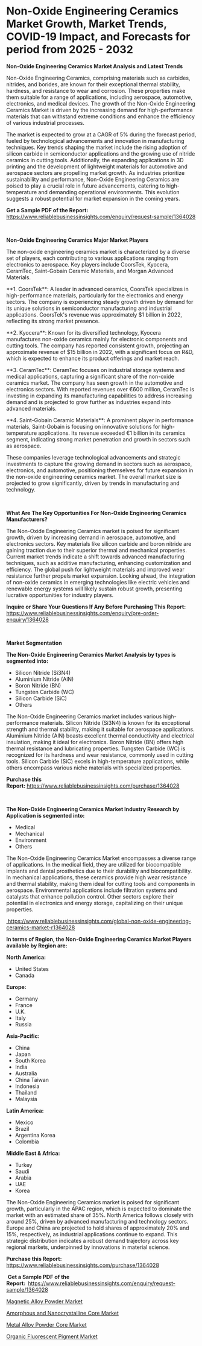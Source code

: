 <p><h1>Non-Oxide Engineering Ceramics Market Growth, Market Trends, COVID-19 Impact, and Forecasts for period from 2025 - 2032</h1></p><p><strong>Non-Oxide Engineering Ceramics Market Analysis and Latest Trends</strong></p>
<p><p>Non-Oxide Engineering Ceramics, comprising materials such as carbides, nitrides, and borides, are known for their exceptional thermal stability, hardness, and resistance to wear and corrosion. These properties make them suitable for a range of applications, including aerospace, automotive, electronics, and medical devices. The growth of the Non-Oxide Engineering Ceramics Market is driven by the increasing demand for high-performance materials that can withstand extreme conditions and enhance the efficiency of various industrial processes.</p><p>The market is expected to grow at a CAGR of 5% during the forecast period, fueled by technological advancements and innovation in manufacturing techniques. Key trends shaping the market include the rising adoption of silicon carbide in semiconductor applications and the growing use of nitride ceramics in cutting tools. Additionally, the expanding applications in 3D printing and the development of lightweight materials for automotive and aerospace sectors are propelling market growth. As industries prioritize sustainability and performance, Non-Oxide Engineering Ceramics are poised to play a crucial role in future advancements, catering to high-temperature and demanding operational environments. This evolution suggests a robust potential for market expansion in the coming years.</p></p>
<p><strong>Get a Sample PDF of the Report:&nbsp;</strong> <a href="https://www.reliablebusinessinsights.com/enquiry/request-sample/1364028?utm_campaign=84&utm_medium=2&utm_source=Github&utm_content=ia&utm_term=03022025&utm_id=non-oxide-engineering-ceramics">https://www.reliablebusinessinsights.com/enquiry/request-sample/1364028</a></p>
<p>&nbsp;</p>
<p><strong>Non-Oxide Engineering Ceramics Major Market Players</strong></p>
<p><p>The non-oxide engineering ceramics market is characterized by a diverse set of players, each contributing to various applications ranging from electronics to aerospace. Key players include CoorsTek, Kyocera, CeramTec, Saint-Gobain Ceramic Materials, and Morgan Advanced Materials.</p><p>**1. CoorsTek**: A leader in advanced ceramics, CoorsTek specializes in high-performance materials, particularly for the electronics and energy sectors. The company is experiencing steady growth driven by demand for its unique solutions in semiconductor manufacturing and industrial applications. CoorsTek's revenue was approximately $1 billion in 2022, reflecting its strong market presence.</p><p>**2. Kyocera**: Known for its diversified technology, Kyocera manufactures non-oxide ceramics mainly for electronic components and cutting tools. The company has reported consistent growth, projecting an approximate revenue of $15 billion in 2022, with a significant focus on R&D, which is expected to enhance its product offerings and market reach.</p><p>**3. CeramTec**: CeramTec focuses on industrial storage systems and medical applications, capturing a significant share of the non-oxide ceramics market. The company has seen growth in the automotive and electronics sectors. With reported revenues over €600 million, CeramTec is investing in expanding its manufacturing capabilities to address increasing demand and is projected to grow further as industries expand into advanced materials.</p><p>**4. Saint-Gobain Ceramic Materials**: A prominent player in performance materials, Saint-Gobain is focusing on innovative solutions for high-temperature applications. Its revenue exceeded €1 billion in its ceramics segment, indicating strong market penetration and growth in sectors such as aerospace.</p><p>These companies leverage technological advancements and strategic investments to capture the growing demand in sectors such as aerospace, electronics, and automotive, positioning themselves for future expansion in the non-oxide engineering ceramics market. The overall market size is projected to grow significantly, driven by trends in manufacturing and technology.</p></p>
<p>&nbsp;</p>
<p><strong>What Are The Key Opportunities For Non-Oxide Engineering Ceramics Manufacturers?</strong></p>
<p><p>The Non-Oxide Engineering Ceramics market is poised for significant growth, driven by increasing demand in aerospace, automotive, and electronics sectors. Key materials like silicon carbide and boron nitride are gaining traction due to their superior thermal and mechanical properties. Current market trends indicate a shift towards advanced manufacturing techniques, such as additive manufacturing, enhancing customization and efficiency. The global push for lightweight materials and improved wear resistance further propels market expansion. Looking ahead, the integration of non-oxide ceramics in emerging technologies like electric vehicles and renewable energy systems will likely sustain robust growth, presenting lucrative opportunities for industry players.</p></p>
<p><strong>Inquire or Share Your Questions If Any Before Purchasing This Report:</strong> <a href="https://www.reliablebusinessinsights.com/enquiry/pre-order-enquiry/1364028?utm_campaign=84&utm_medium=2&utm_source=Github&utm_content=ia&utm_term=03022025&utm_id=non-oxide-engineering-ceramics">https://www.reliablebusinessinsights.com/enquiry/pre-order-enquiry/1364028</a></p>
<p>&nbsp;</p>
<p><strong>Market Segmentation</strong></p>
<p><strong>The Non-Oxide Engineering Ceramics Market Analysis by types is segmented into:</strong></p>
<p><ul><li>Silicon Nitride (Si3N4)</li><li>Aluminium Nitride (AlN)</li><li>Boron Nitride (BN)</li><li>Tungsten Carbide (WC)</li><li>Silicon Carbide (SiC)</li><li>Others</li></ul></p>
<p><p>The Non-Oxide Engineering Ceramics market includes various high-performance materials. Silicon Nitride (Si3N4) is known for its exceptional strength and thermal stability, making it suitable for aerospace applications. Aluminium Nitride (AlN) boasts excellent thermal conductivity and electrical insulation, making it ideal for electronics. Boron Nitride (BN) offers high thermal resistance and lubricating properties. Tungsten Carbide (WC) is recognized for its hardness and wear resistance, commonly used in cutting tools. Silicon Carbide (SiC) excels in high-temperature applications, while others encompass various niche materials with specialized properties.</p></p>
<p><strong>Purchase this Report:&nbsp;</strong><a href="https://www.reliablebusinessinsights.com/purchase/1364028?utm_campaign=84&utm_medium=2&utm_source=Github&utm_content=ia&utm_term=03022025&utm_id=non-oxide-engineering-ceramics">https://www.reliablebusinessinsights.com/purchase/1364028</a></p>
<p>&nbsp;</p>
<p><strong>The Non-Oxide Engineering Ceramics Market Industry Research by Application is segmented into:</strong></p>
<p><ul><li>Medical</li><li>Mechanical</li><li>Environment</li><li>Others</li></ul></p>
<p><p>The Non-Oxide Engineering Ceramics Market encompasses a diverse range of applications. In the medical field, they are utilized for biocompatible implants and dental prosthetics due to their durability and biocompatibility. In mechanical applications, these ceramics provide high wear resistance and thermal stability, making them ideal for cutting tools and components in aerospace. Environmental applications include filtration systems and catalysts that enhance pollution control. Other sectors explore their potential in electronics and energy storage, capitalizing on their unique properties.</p></p>
<p><a href="https://www.reliablebusinessinsights.com/global-non-oxide-engineering-ceramics-market-r1364028?utm_campaign=84&utm_medium=2&utm_source=Github&utm_content=ia&utm_term=03022025&utm_id=non-oxide-engineering-ceramics">&nbsp;https://www.reliablebusinessinsights.com/global-non-oxide-engineering-ceramics-market-r1364028</a></p>
<p><strong>In terms of Region, the Non-Oxide Engineering Ceramics Market Players available by Region are:</strong></p>
<p>
    <p> <strong> North America: </strong>
        <ul>
            <li>United States</li>
            <li>Canada</li>
        </ul>
        </p> 
    <p> <strong> Europe: </strong>
        <ul>
            <li>Germany</li>
            <li>France</li>
            <li>U.K.</li>
            <li>Italy</li>
            <li>Russia</li>
        </ul>
        </p> 
    <p> <strong> Asia-Pacific: </strong>
        <ul>
            <li>China</li>
            <li>Japan</li>
            <li>South Korea</li>
            <li>India</li>
            <li>Australia</li>
            <li>China Taiwan</li>
            <li>Indonesia</li>
            <li>Thailand</li>
            <li>Malaysia</li>
        </ul>
        </p> 
    <p> <strong> Latin America: </strong>
        <ul>
            <li>Mexico</li>
            <li>Brazil</li>
            <li>Argentina Korea</li>
            <li>Colombia</li>
        </ul>
        </p> 
    <p> <strong> Middle East & Africa: </strong>
        <ul>
            <li>Turkey</li>
            <li>Saudi</li>
            <li>Arabia</li>
            <li>UAE</li>
            <li>Korea</li>
        </ul>
    </p>
    </p>
<p><p>The Non-Oxide Engineering Ceramics market is poised for significant growth, particularly in the APAC region, which is expected to dominate the market with an estimated share of 35%. North America follows closely with around 25%, driven by advanced manufacturing and technology sectors. Europe and China are projected to hold shares of approximately 20% and 15%, respectively, as industrial applications continue to expand. This strategic distribution indicates a robust demand trajectory across key regional markets, underpinned by innovations in material science.</p></p>
<p><strong>Purchase this Report: </strong><a href="https://www.reliablebusinessinsights.com/purchase/1364028?utm_campaign=84&utm_medium=2&utm_source=Github&utm_content=ia&utm_term=03022025&utm_id=non-oxide-engineering-ceramics">https://www.reliablebusinessinsights.com/purchase/1364028</a></p>
<p>&nbsp;<strong>Get a Sample PDF of the Report:&nbsp;&nbsp;</strong><a href="https://www.reliablebusinessinsights.com/enquiry/request-sample/1364028?utm_campaign=84&utm_medium=2&utm_source=Github&utm_content=ia&utm_term=03022025&utm_id=non-oxide-engineering-ceramics">https://www.reliablebusinessinsights.com/enquiry/request-sample/1364028</a></p>
<p><strong></strong></p>
<p><p><a href="https://github.com/binnazcassam/Market-Research-Report-List-1/blob/main/magnetic-alloy-powder-market.md?utm_campaign=84&utm_medium=2&utm_source=Github&utm_content=ia&utm_term=03022025&utm_id=non-oxide-engineering-ceramics">Magnetic Alloy Powder Market</a></p><p><a href="https://github.com/meuskocov/Market-Research-Report-List-1/blob/main/amorphous-and-nanocrystalline-core-market.md?utm_campaign=84&utm_medium=2&utm_source=Github&utm_content=ia&utm_term=03022025&utm_id=non-oxide-engineering-ceramics">Amorphous and Nanocrystalline Core Market</a></p><p><a href="https://github.com/beroxiluwaya/Market-Research-Report-List-1/blob/main/metal-alloy-powder-core-market.md?utm_campaign=84&utm_medium=2&utm_source=Github&utm_content=ia&utm_term=03022025&utm_id=non-oxide-engineering-ceramics">Metal Alloy Powder Core Market</a></p><p><a href="https://github.com/genayziben/Market-Research-Report-List-1/blob/main/organic-fluorescent-pigment-market.md?utm_campaign=84&utm_medium=2&utm_source=Github&utm_content=ia&utm_term=03022025&utm_id=non-oxide-engineering-ceramics">Organic Fluorescent Pigment Market</a></p></p>